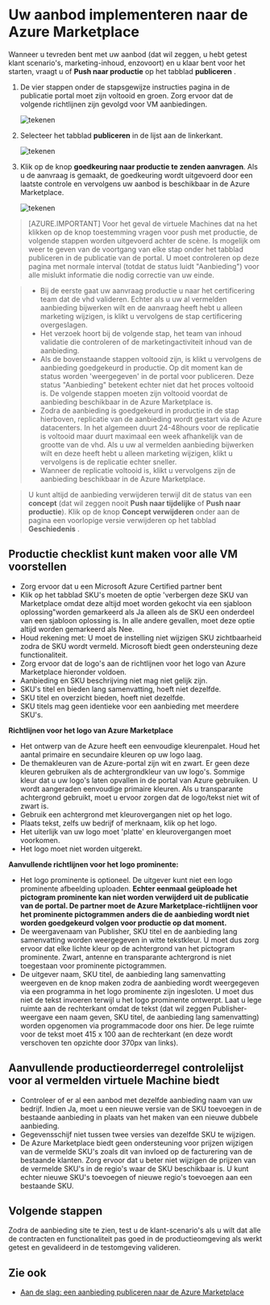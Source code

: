 <properties
   pageTitle="Uw aanbod implementeren naar de Azure Marketplace | Microsoft Azure"
   description="Meer informatie over en doorloop de instructies voor het implementeren van uw voorstel--VM afbeelding, ontwikkelaars service, gegevensservice, enzovoort--met de Azure Marketplace."
   services="marketplace-publishing"
   documentationCenter=""
   authors="HannibalSII"
   manager="hascipio"
   editor=""/>

<tags
   ms.service="marketplace"
   ms.devlang="na"
   ms.topic="article"
   ms.tgt_pltfrm="na"
   ms.workload="na"
   ms.date="08/02/2016"
   ms.author="hascipio" />

# <a name="deploy-your-offer-to-the-azure-marketplace"></a>Uw aanbod implementeren naar de Azure Marketplace
Wanneer u tevreden bent met uw aanbod (dat wil zeggen, u hebt getest klant scenario's, marketing-inhoud, enzovoort) en u klaar bent voor het starten, vraagt u of **Push naar productie** op het tabblad **publiceren** .  

1. De vier stappen onder de stapsgewijze instructies pagina in de publicatie portal moet zijn voltooid en groen. Zorg ervoor dat de volgende richtlijnen zijn gevolgd voor VM aanbiedingen.

    ![tekenen][img-pubportal-walkthru-checked]

2. Selecteer het tabblad **publiceren** in de lijst aan de linkerkant.

    ![tekenen][img-pubportal-menu-publish]

3. Klik op de knop **goedkeuring naar productie te zenden aanvragen**. Als u de aanvraag is gemaakt, de goedkeuring wordt uitgevoerd door een laatste controle en vervolgens uw aanbod is beschikbaar in de Azure Marketplace.

    ![tekenen][img-pubportal-publish-pushproduction]

>[AZURE.IMPORTANT] Voor het geval de virtuele Machines dat na het klikken op de knop toestemming vragen voor push met productie, de volgende stappen worden uitgevoerd achter de scène. Is mogelijk om weer te geven van de voortgang van elke stap onder het tabblad publiceren in de publicatie van de portal. U moet controleren op deze pagina met normale interval (totdat de status luidt "Aanbieding") voor alle mislukt informatie die nodig correctie van uw einde.

> - Bij de eerste gaat uw aanvraag productie u naar het certificering team dat de vhd valideren. Echter als u uw al vermelden aanbieding bijwerken wilt en de aanvraag heeft hebt u alleen marketing wijzigen, is klikt u vervolgens de stap certificering overgeslagen.
> - Het verzoek hoort bij de volgende stap, het team van inhoud validatie die controleren of de marketingactiviteit inhoud van de aanbieding.
> - Als de bovenstaande stappen voltooid zijn, is klikt u vervolgens de aanbieding goedgekeurd in productie. Op dit moment kan de status worden 'weergegeven' in de portal voor publiceren. Deze status "Aanbieding" betekent echter niet dat het proces voltooid is. De volgende stappen moeten zijn voltooid voordat de aanbieding beschikbaar in de Azure Marketplace is.
> - Zodra de aanbieding is goedgekeurd in productie in de stap hierboven, replicatie van de aanbieding wordt gestart via de Azure datacenters. In het algemeen duurt 24-48hours voor de replicatie is voltooid maar duurt maximaal een week afhankelijk van de grootte van de vhd. Als u uw al vermelden aanbieding bijwerken wilt en deze heeft hebt u alleen marketing wijzigen, klikt u vervolgens is de replicatie echter sneller.
> - Wanneer de replicatie voltooid is, klikt u vervolgens zijn de aanbieding beschikbaar in de Azure Marketplace.

> U kunt altijd de aanbieding verwijderen terwijl dit de status van een **concept** (dat wil zeggen nooit **Push naar tijdelijke** of **Push naar productie**). Klik op de knop **Concept verwijderen** onder aan de pagina een voorlopige versie verwijderen op het tabblad **Geschiedenis** .


## <a name="production-checklist-for-all-virtual-machine-offers"></a>Productie checklist kunt maken voor alle VM voorstellen

- Zorg ervoor dat u een Microsoft Azure Certified partner bent
- Klik op het tabblad SKU's moeten de optie 'verbergen deze SKU van Marketplace omdat deze altijd moet worden gekocht via een sjabloon oplossing"worden gemarkeerd als Ja alleen als de SKU een onderdeel van een sjabloon oplossing is. In alle andere gevallen, moet deze optie altijd worden gemarkeerd als Nee.
- Houd rekening met: U moet de instelling niet wijzigen SKU zichtbaarheid zodra de SKU wordt vermeld. Microsoft biedt geen ondersteuning deze functionaliteit.
- Zorg ervoor dat de logo's aan de richtlijnen voor het logo van Azure Marketplace hieronder voldoen.
- Aanbieding en SKU beschrijving niet mag niet gelijk zijn.
- SKU's titel en bieden lang samenvatting, hoeft niet dezelfde.
- SKU titel en overzicht bieden, hoeft niet dezelfde.
- SKU titels mag geen identieke voor een aanbieding met meerdere SKU's.

**Richtlijnen voor het logo van Azure Marketplace**

- Het ontwerp van de Azure heeft een eenvoudige kleurenpalet. Houd het aantal primaire en secundaire kleuren op uw logo laag.
- De themakleuren van de Azure-portal zijn wit en zwart. Er geen deze kleuren gebruiken als de achtergrondkleur van uw logo's. Sommige kleur dat u uw logo's laten opvallen in de portal van Azure gebruiken. U wordt aangeraden eenvoudige primaire kleuren. Als u transparante achtergrond gebruikt, moet u ervoor zorgen dat de logo/tekst niet wit of zwart is.
- Gebruik een achtergrond met kleurovergangen niet op het logo.
- Plaats tekst, zelfs uw bedrijf of merknaam, klik op het logo.
- Het uiterlijk van uw logo moet 'platte' en kleurovergangen moet voorkomen.
- Het logo moet niet worden uitgerekt.

**Aanvullende richtlijnen voor het logo prominente:**

- Het logo prominente is optioneel. De uitgever kunt niet een logo prominente afbeelding uploaden. **Echter eenmaal geüploade het pictogram prominente kan niet worden verwijderd uit de publicatie van de portal. De partner moet de Azure Marketplace-richtlijnen voor het prominente pictogrammen anders die de aanbieding wordt niet worden goedgekeurd volgen voor productie op dat moment.**
- De weergavenaam van Publisher, SKU titel en de aanbieding lang samenvatting worden weergegeven in witte tekstkleur. U moet dus zorg ervoor dat elke lichte kleur op de achtergrond van het pictogram prominente. Zwart, antenne en transparante achtergrond is niet toegestaan voor prominente pictogrammen.
- De uitgever naam, SKU titel, de aanbieding lang samenvatting weergeven en de knop maken zodra de aanbieding wordt weergegeven via een programma in het logo prominente zijn ingesloten. U moet dus niet de tekst invoeren terwijl u het logo prominente ontwerpt. Laat u lege ruimte aan de rechterkant omdat de tekst (dat wil zeggen Publisher-weergave een naam geven, SKU titel, de aanbieding lang samenvatting) worden opgenomen via programmacode door ons hier. De lege ruimte voor de tekst moet 415 x 100 aan de rechterkant (en deze wordt verschoven ten opzichte door 370px van links).


## <a name="additional-production-checklist-for-already-listed-virtual-machine-offers"></a>Aanvullende productieorderregel controlelijst voor al vermelden virtuele Machine biedt

- Controleer of er al een aanbod met dezelfde aanbieding naam van uw bedrijf. Indien Ja, moet u een nieuwe versie van de SKU toevoegen in de bestaande aanbieding in plaats van het maken van een nieuwe dubbele aanbieding.
- Gegevensschijf niet tussen twee versies van dezelfde SKU te wijzigen.
- De Azure Marketplace biedt geen ondersteuning voor prijzen wijzigen van de vermelde SKU's zoals dit van invloed op de facturering van de bestaande klanten. Zorg ervoor dat u beter niet wijzigen de prijzen van de vermelde SKU's in de regio's waar de SKU beschikbaar is. U kunt echter nieuwe SKU's toevoegen of nieuwe regio's toevoegen aan een bestaande SKU.


## <a name="next-steps"></a>Volgende stappen
Zodra de aanbieding site te zien, test u de klant-scenario's als u wilt dat alle de contracten en functionaliteit pas goed in de productieomgeving als werkt getest en gevalideerd in de testomgeving valideren.

## <a name="see-also"></a>Zie ook
- [Aan de slag: een aanbieding publiceren naar de Azure Marketplace](marketplace-publishing-getting-started.md)

[img-pubportal-walkthru-checked]:media/marketplace-publishing-push-to-production/pubportal-walkthru-checked.png
[img-pubportal-menu-publish]:media/marketplace-publishing-push-to-production/pubportal-menu-publish.png
[img-pubportal-publish-pushproduction]:media/marketplace-publishing-push-to-production/pubportal-publish-pushproduction.png
